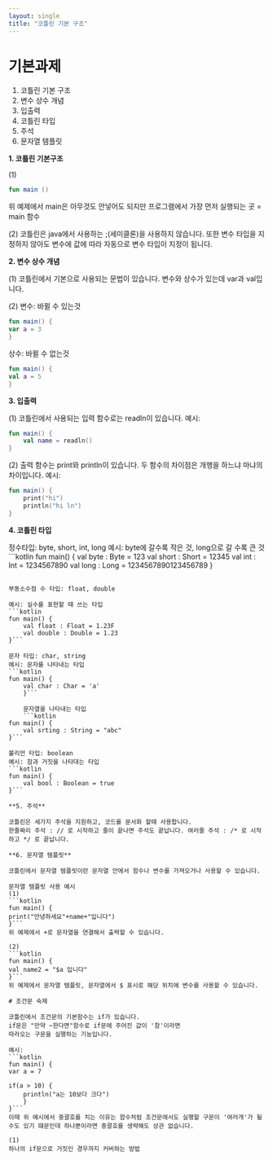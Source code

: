 ```yaml
---
layout: single
title: "코틀린 기본 구조"
---
```


# 기본과제

1. 코틀린 기본 구조
2. 변수 상수 개념
3. 입출력
4. 코틀린 타입
5. 주석
6. 문자열 템플릿

**1. 코틀린 기본구조**

(1)
```kotlin 
fun main ()
```
위 예제에서 main은 아무것도 안넣어도 되지만 프로그램에서 가장 먼저 실행되는 곳 = main 함수

(2) 
코틀린은 java에서 사용하는 ;(세미클론)을 사용하지 않습니다.
또한 변수 타입을 지정하지 않아도 변수에 값에 따라 자동으로
변수 타입이 지정이 됩니다. 

**2. 변수 상수 개념**

(1)
코틀린에서 기본으로 사용되는 문법이 있습니다.
변수와 상수가 있는데 var과 val입니다.

(2)
변수: 바뀔 수 있는것
```kotlin 
fun main() {
var a = 3
}
```
상수: 바뀔 수 없는것 
```kotlin 
fun main() {
val a = 5
}
```
**3. 입출력**

(1)
코틀린에서 사용되는 입력 함수로는 readln이 있습니다.
예시: 
```kotlin
fun main() {
    val name = readln()
}
```
(2)
출력 함수는 print와 println이 있습니다.
두 함수의 차이점은 개행을 하느냐 마냐의 차이입니다.
예시: 
```kotlin 
fun main() {
    print("hi")
    println("hi ln")
}
```


**4. 코틀린 타입**

정수타입: byte, short, int, long
예시: byte에 갈수록 작은 것, long으로 갈 수록 큰 것
    ```kotlin
fun main() {
    val byte : Byte = 123
    val short : Short = 12345
    val int : Int = 1234567890
    val long : Long = 1234567890123456789
}
```

부동소수점 수 타입: float, double

예시: 실수를 표현할 때 쓰는 타입
```kotlin
fun main() {
    val float : Float = 1.23F
    val double : Double = 1.23
}```

문자 타입: char, string
예시: 문자를 나타내는 타입
```kotlin
fun main() {
    val char : Char = 'a'
    }```

    문자열을 나타내는 타입
    ```kotlin
fun main() {
    val srting : String = "abc"
}```

불리언 타입: boolean
예시: 참과 거짓을 나타대는 타입
```kotlin
fun main() {
    val bool : Boolean = true
}```

**5. 주석**

코틀린은 세가지 주석을 지원하고, 코드를 문서화 할때 사용합니다. 
한줄짜리 주석 : // 로 시작하고 줄이 끝나면 주석도 끝납니다. 여러줄 주석 : /* 로 시작하고 */ 로 끝납니다.

**6. 문자열 템플릿**

코틀린에서 문자열 템플릿이란 문자열 안에서 함수나 변수를 가져오거나 사용할 수 있습니다.

문자열 템플릿 사용 예시
(1)
```kotlin
fun main() {
print("안녕하세요"+name+"입니다")
}```
위 예제에서 +로 문자열을 연결해서 출력할 수 있습니다.

(2)
```kotlin
fun main() {
val name2 = "$a 입니다"
}```
위 예제에서 문자열 템플릿, 문자열에서 $ 표시로 해당 위치에 변수를 사용할 수 있습니다.

# 조건문 숙제

코틀린에서 조건문의 기본함수는 if가 있습니다.
if문은 "만약 ~한다면"함수로 if문에 주어진 값이 '참'이라면
따라오는 구문을 실행하는 기능입니다.

예시:
```kotlin
fun main() {
var a = 7

if(a > 10) {
    println("a는 10보다 크다")
    }
}```
이때 위 예시에서 중괄호를 치는 이유는 함수처럼 조건문에서도 실행할 구문이 '여러개'가 될 수도 있기 떄문인데 하나뿐이라면 중괄호를 생략해도 상관 없습니다.

(1)
하나의 if문으로 거짓인 경우까지 커버하는 방법